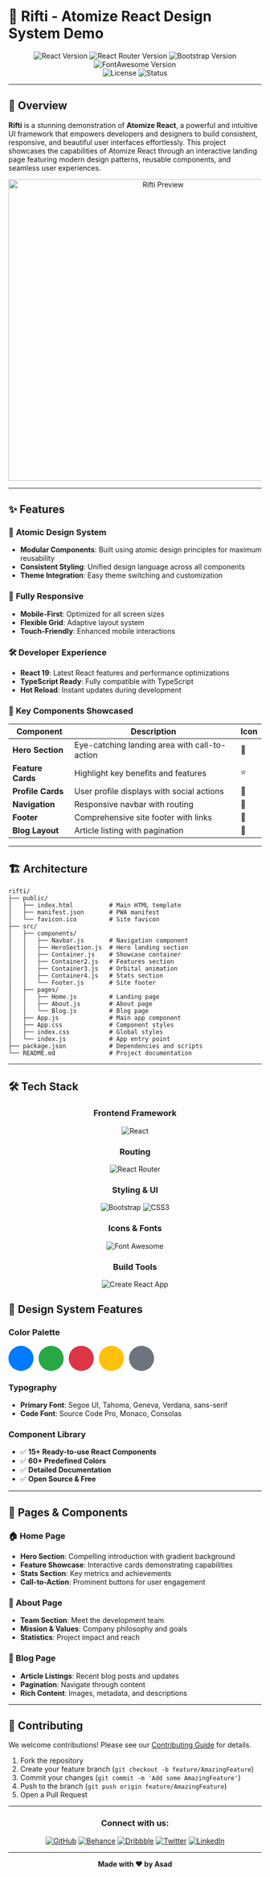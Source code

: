 # 🚀 Rifti - Atomize React Design System Demo

<div align="center">
  <img src="https://img.shields.io/badge/React-19.1.0-blue.svg" alt="React Version">
  <img src="https://img.shields.io/badge/React%20Router-7.5.0-green.svg" alt="React Router Version">
  <img src="https://img.shields.io/badge/Bootstrap-5.3.0-purple.svg" alt="Bootstrap Version">
  <img src="https://img.shields.io/badge/FontAwesome-6.0.0-orange.svg" alt="FontAwesome Version">
  <br>
  <img src="https://img.shields.io/badge/License-MIT-yellow.svg" alt="License">
  <img src="https://img.shields.io/badge/Status-Active-success.svg" alt="Status">
</div>

---

## 🌟 Overview

**Rifti** is a stunning demonstration of **Atomize React**, a powerful and intuitive UI framework that empowers developers and designers to build consistent, responsive, and beautiful user interfaces effortlessly. This project showcases the capabilities of Atomize React through an interactive landing page featuring modern design patterns, reusable components, and seamless user experiences.

<div align="center">
  <img src="https://cdn.pixabay.com/photo/2017/08/06/13/44/laptop-2592624_640.jpg" alt="Rifti Preview" width="600">
</div>

---

## ✨ Features

### 🎨 **Atomic Design System**
- **Modular Components**: Built using atomic design principles for maximum reusability
- **Consistent Styling**: Unified design language across all components
- **Theme Integration**: Easy theme switching and customization

### 📱 **Fully Responsive**
- **Mobile-First**: Optimized for all screen sizes
- **Flexible Grid**: Adaptive layout system
- **Touch-Friendly**: Enhanced mobile interactions

### 🛠️ **Developer Experience**
- **React 19**: Latest React features and performance optimizations
- **TypeScript Ready**: Fully compatible with TypeScript
- **Hot Reload**: Instant updates during development

### 🎯 **Key Components Showcased**

| Component | Description | Icon |
|-----------|-------------|------|
| **Hero Section** | Eye-catching landing area with call-to-action | 🎯 |
| **Feature Cards** | Highlight key benefits and features | ⭐ |
| **Profile Cards** | User profile displays with social actions | 👤 |
| **Navigation** | Responsive navbar with routing | 🧭 |
| **Footer** | Comprehensive site footer with links | 📄 |
| **Blog Layout** | Article listing with pagination | 📝 |

---

## 🏗️ Architecture

```
rifti/
├── public/
│   ├── index.html          # Main HTML template
│   ├── manifest.json       # PWA manifest
│   └── favicon.ico         # Site favicon
├── src/
│   ├── components/
│   │   ├── Navbar.js       # Navigation component
│   │   ├── HeroSection.js  # Hero landing section
│   │   ├── Container.js    # Showcase container
│   │   ├── Container2.js   # Features section
│   │   ├── Container3.js   # Orbital animation
│   │   ├── Container4.js   # Stats section
│   │   └── Footer.js       # Site footer
│   ├── pages/
│   │   ├── Home.js         # Landing page
│   │   ├── About.js        # About page
│   │   └── Blog.js         # Blog page
│   ├── App.js              # Main app component
│   ├── App.css             # Component styles
│   ├── index.css           # Global styles
│   └── index.js            # App entry point
├── package.json            # Dependencies and scripts
└── README.md               # Project documentation
```

---

## 🛠️ Tech Stack

<div align="center">

### **Frontend Framework**
<img src="https://img.shields.io/badge/React-20232A?style=for-the-badge&logo=react&logoColor=61DAFB" alt="React">

### **Routing**
<img src="https://img.shields.io/badge/React_Router-CA4245?style=for-the-badge&logo=react-router&logoColor=white" alt="React Router">

### **Styling & UI**
<img src="https://img.shields.io/badge/Bootstrap-563D7C?style=for-the-badge&logo=bootstrap&logoColor=white" alt="Bootstrap">
<img src="https://img.shields.io/badge/CSS3-1572B6?style=for-the-badge&logo=css3&logoColor=white" alt="CSS3">

### **Icons & Fonts**
<img src="https://img.shields.io/badge/Font_Awesome-339AF0?style=for-the-badge&logo=fontawesome&logoColor=white" alt="Font Awesome">

### **Build Tools**
<img src="https://img.shields.io/badge/Create_React_App-09D3AC?style=for-the-badge&logo=Create%20React%20App&logoColor=white" alt="Create React App">

</div>


## 🎨 Design System Features

### **Color Palette**
<div align="center">
  <div style="display: flex; gap: 10px; flex-wrap: wrap;">
    <div style="width: 50px; height: 50px; background: #007bff; border-radius: 50%;"></div>
    <div style="width: 50px; height: 50px; background: #28a745; border-radius: 50%;"></div>
    <div style="width: 50px; height: 50px; background: #dc3545; border-radius: 50%;"></div>
    <div style="width: 50px; height: 50px; background: #ffc107; border-radius: 50%;"></div>
    <div style="width: 50px; height: 50px; background: #6c757d; border-radius: 50%;"></div>
  </div>
</div>

### **Typography**
- **Primary Font**: Segoe UI, Tahoma, Geneva, Verdana, sans-serif
- **Code Font**: Source Code Pro, Monaco, Consolas

### **Component Library**
- ✅ **15+ Ready-to-use React Components**
- ✅ **60+ Predefined Colors**
- ✅ **Detailed Documentation**
- ✅ **Open Source & Free**

---

## 📱 Pages & Components

### **🏠 Home Page**
- **Hero Section**: Compelling introduction with gradient background
- **Feature Showcase**: Interactive cards demonstrating capabilities
- **Stats Section**: Key metrics and achievements
- **Call-to-Action**: Prominent buttons for user engagement

### **📖 About Page**
- **Team Section**: Meet the development team
- **Mission & Values**: Company philosophy and goals
- **Statistics**: Project impact and reach

### **📝 Blog Page**
- **Article Listings**: Recent blog posts and updates
- **Pagination**: Navigate through content
- **Rich Content**: Images, metadata, and descriptions

---


## 🤝 Contributing

We welcome contributions! Please see our [Contributing Guide](CONTRIBUTING.md) for details.

1. Fork the repository
2. Create your feature branch (`git checkout -b feature/AmazingFeature`)
3. Commit your changes (`git commit -m 'Add some AmazingFeature'`)
4. Push to the branch (`git push origin feature/AmazingFeature`)
5. Open a Pull Request

---
<div align="center">

### **Connect with us:**

[![GitHub](https://img.shields.io/badge/GitHub-100000?style=for-the-badge&logo=github&logoColor=white)](https://github.com/axadishaq)
[![Behance](https://img.shields.io/badge/Behance-1769ff?style=for-the-badge&logo=behance&logoColor=white)](https://behance.net)
[![Dribbble](https://img.shields.io/badge/Dribbble-EA4C89?style=for-the-badge&logo=dribbble&logoColor=white)](https://dribbble.com)
[![Twitter](https://img.shields.io/badge/Twitter-1DA1F2?style=for-the-badge&logo=twitter&logoColor=white)](https://twitter.com)
[![LinkedIn](https://img.shields.io/badge/LinkedIn-0077B5?style=for-the-badge&logo=linkedin&logoColor=blue)](https://linkedin.com/in/axadishaq)

---

**Made with ❤️ by Asad**

</div>
